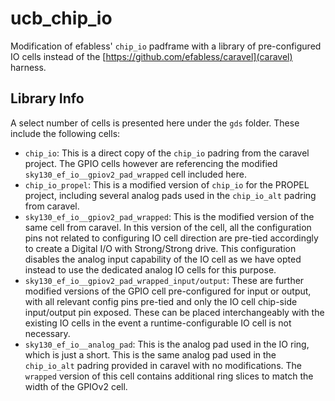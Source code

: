 # ucb_chip_io
Modification of efabless' `chip_io` padframe with a library of pre-configured IO cells instead of the [https://github.com/efabless/caravel](caravel) harness.

## Library Info

A select number of cells is presented here under the `gds` folder. These include the following cells:

* `chip_io`: This is a direct copy of the `chip_io` padring from the caravel project. The GPIO cells however are referencing the modified `sky130_ef_io__gpiov2_pad_wrapped` cell included here.
* `chip_io_propel`: This is a modified version of `chip_io` for the PROPEL project, including several analog pads used in the `chip_io_alt` padring from caravel.
* `sky130_ef_io__gpiov2_pad_wrapped`: This is the modified version of the same cell from caravel. In this version of the cell, all the configuration pins not related to configuring IO cell direction are pre-tied accordingly to create a Digital I/O with Strong/Strong drive. This configuration disables the analog input capability of the IO cell as we have opted instead to use the dedicated analog IO cells for this purpose.
* `sky130_ef_io__gpiov2_pad_wrapped_input/output`: These are further modified versions of the GPIO cell pre-configured for input or output, with all relevant config pins pre-tied and only the IO cell chip-side input/output pin exposed. These can be placed interchangeably with the existing IO cells in the event a runtime-configurable IO cell is not necessary.
* `sky130_ef_io__analog_pad`: This is the analog pad used in the IO ring, which is just a short. This is the same analog pad used in the `chip_io_alt` padring provided in caravel with no modifications. The `wrapped` version of this cell contains additional ring slices to match the width of the GPIOv2 cell.

